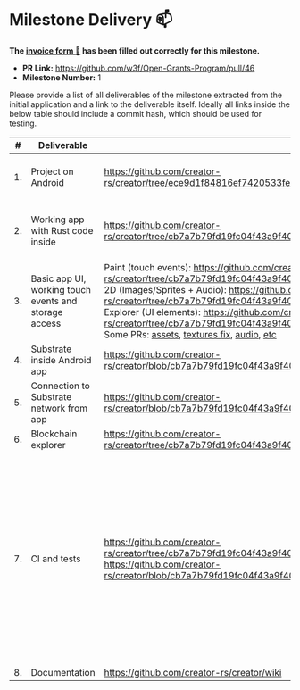 # Milestone Delivery :mailbox:

**The [invoice form :pencil:](https://forms.gle/8Wx7nxtq8fKrsuEz8) has been filled out correctly for this milestone.**  

* **PR Link:** https://github.com/w3f/Open-Grants-Program/pull/46 
* **Milestone Number:** 1

Please provide a list of all deliverables of the milestone extracted from the initial application and a link to the deliverable itself. Ideally all links inside the below table should include a commit hash, which should be used for testing.

| # | Deliverable | Link | Notes |
| ------------- | ------------- | ------------- |------------- |
| 1. | Project on Android | https://github.com/creator-rs/creator/tree/ece9d1f84816ef7420533fe35167cb1a5baca6c5/platforms/android | Obsolete one. We decided to proceed with [NativeActivity](https://developer.android.com/reference/android/app/NativeActivity)
| 2. | Working app with Rust code inside | https://github.com/creator-rs/creator/tree/cb7a7b79fd19fc04f43a9f40e2d9f2ef8f2ed428/examples/3d | Basic app with 3D scene written in Rust and built with [NDK](https://developer.android.com/ndk/guides)
| 3. | Basic app UI, working touch events and storage access | Paint (touch events): https://github.com/creator-rs/creator/tree/cb7a7b79fd19fc04f43a9f40e2d9f2ef8f2ed428/examples/paint <br> 2D (Images/Sprites + Audio): https://github.com/creator-rs/creator/tree/cb7a7b79fd19fc04f43a9f40e2d9f2ef8f2ed428/examples/2d <br> Explorer (UI elements): https://github.com/creator-rs/creator/tree/cb7a7b79fd19fc04f43a9f40e2d9f2ef8f2ed428/examples/explorer <br> Some PRs: [assets](https://github.com/bevyengine/bevy/pull/723), [textures fix](https://github.com/bevyengine/bevy/pull/675), [audio](https://github.com/RustAudio/cpal/pull/491), [etc](https://github.com/bevyengine/bevy/issues/86) | Main issue was is to fix shaders runtime translation.
| 4. | Substrate inside Android app | https://github.com/creator-rs/creator/blob/cb7a7b79fd19fc04f43a9f40e2d9f2ef8f2ed428/examples/explorer/Cargo.toml#L10 |
| 5. | Connection to Substrate network from app | https://github.com/creator-rs/creator/blob/cb7a7b79fd19fc04f43a9f40e2d9f2ef8f2ed428/examples/explorer/src/explorer.rs#L22 |
| 6. | Blockchain explorer | https://github.com/creator-rs/creator/tree/cb7a7b79fd19fc04f43a9f40e2d9f2ef8f2ed428/examples/explorer |
| 7. | CI and tests | https://github.com/creator-rs/creator/tree/cb7a7b79fd19fc04f43a9f40e2d9f2ef8f2ed428/.github/workflows https://github.com/creator-rs/creator/blob/cb7a7b79fd19fc04f43a9f40e2d9f2ef8f2ed428/.github/docker/android.Dockerfile | Automatization of format and clippy checks, build APKs, auto Github releases with uploading `cargo-creator` binaries with APKs to artifacts, Docker image build. It's hard to write integration tests for Android so we did more for CI and Docker
| 8. | Documentation | https://github.com/creator-rs/creator/wiki |

